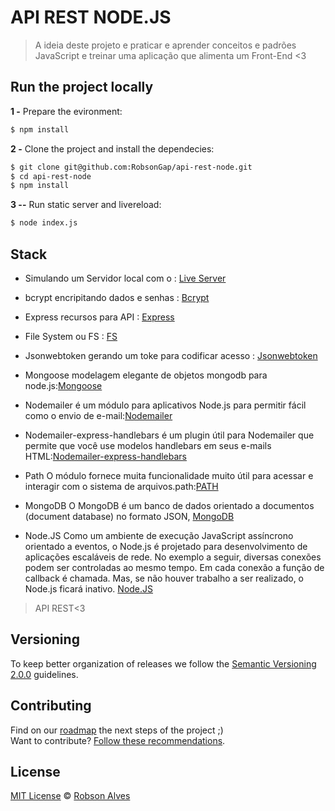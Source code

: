 # API REST NODE.JS

> A ideia deste projeto e praticar e aprender conceitos e padrões JavaScript e treinar uma aplicação que alimenta um Front-End <3

## Run the project locally

**1 -** Prepare the evironment:
 
 ```sh
 $ npm install 
```

**2 -** Clone the project and install the dependecies:

```sh
$ git clone git@github.com:RobsonGap/api-rest-node.git
$ cd api-rest-node
$ npm install
```
**3 --** Run static server and livereload:

```sh
$ node index.js
```

## Stack

- Simulando um Servidor local com o : [Live Server](http://tapiov.net/live-server/)
- bcrypt encripitando dados e senhas : [Bcrypt](https://github.com/kelektiv/node.bcrypt.js/)
- Express recursos para API : [Express](https://expressjs.com/pt-br/)
- File System ou FS : [FS](https://nodejs.org/api/fs.html#fs_file_system)
- Jsonwebtoken gerando um toke para codificar acesso : [Jsonwebtoken](https://jwt.io/)
- Mongoose modelagem elegante de objetos mongodb para node.js:[Mongoose](https://mongoosejs.com/)
- Nodemailer é um módulo para aplicativos Node.js para permitir fácil como o envio de e-mail:[Nodemailer](https://nodemailer.com/about/)
- Nodemailer-express-handlebars é um plugin útil para Nodemailer que permite que você use modelos handlebars em seus e-mails HTML:[Nodemailer-express-handlebars](https://nicholaspretorius.github.io/til0025/)
- Path O módulo fornece muita funcionalidade muito útil para acessar e interagir com o sistema de arquivos.path:[PATH](https://nodejs.dev/learn/the-nodejs-path-module)
- MongoDB O MongoDB é um banco de dados orientado a documentos (document database) no formato JSON, [MongoDB](https://docs.mongodb.com/manual/tutorial/)

- Node.JS Como um ambiente de execução JavaScript assíncrono orientado a eventos, o Node.js é projetado para desenvolvimento de aplicações escaláveis de rede. No exemplo a seguir, diversas conexões podem ser controladas ao mesmo tempo. Em cada conexão a função de callback é chamada. Mas, se não houver trabalho a ser realizado, o Node.js ficará inativo.  [Node.JS](https://nodejs.org/pt-br/about/)
    

> API REST<3



## Versioning

To keep better organization of releases we follow the [Semantic Versioning 2.0.0](http://semver.org/) guidelines.

## Contributing
Find on our [roadmap](https://github.com/RobsonGap/api-rest-node/issues/1) the next steps of the project ;)
<br>
Want to contribute? [Follow these recommendations](https://github.com/RobsonGap/api-rest-node/CONTRIBUTING.md).



## License
[MIT License](https://github.com/RobsonGap/api-rest-node/blob/master/LICENSE) © [Robson Alves](https://github.com/RobsonGap)



